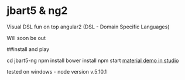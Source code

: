 # jbart5 & ng2
Visual DSL fun on top angular2 (DSL - Domain Specific Languages)

Will soon be out

##install and play

cd jbart5-ng
npm install
bower install
npm start
[material demo in studio](http://localhost:8081/project/studio/material-demo)



tested on windows - node version v.5.10.1